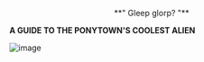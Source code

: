 <p align="center">
  **" Gleep glorp? "**

**A GUIDE TO THE PONYTOWN'S COOLEST ALIEN**

![image](https://github.com/obsessivenerdx/obsessivenerdx/assets/162385200/7140a5ce-466f-4b90-967c-452524f7e5d5)


